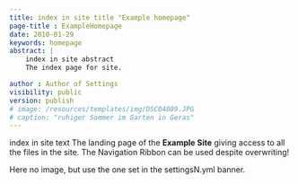 ```yaml
---
title: index in site title "Example homepage"
page-title : ExampleHomepage
date: 2010-01-29
keywords: homepage
abstract: |
    index in site abstract 
    The index page for site.

author : Author of Settings 
visibility: public
version: publish
# image: /resources/templates/img/DSC04809.JPG
# caption: "ruhiger Sommer im Garten in Geras"
---
```


index in site text The landing page of the **Example Site** giving access to all the files in the site. The Navigation Ribbon can be used despite overwriting! 

Here no image, but use the one set in the settingsN.yml banner. 

